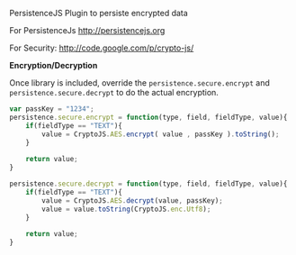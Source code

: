 PersistenceJS Plugin to persiste encrypted data

For PersistenceJs
http://persistencejs.org

For Security:
http://code.google.com/p/crypto-js/

**Encryption/Decryption**

Once library is included, override the `persistence.secure.encrypt` and `persistence.secure.decrypt` to do the actual encryption.

```javascript
var passKey = "1234";
persistence.secure.encrypt = function(type, field, fieldType, value){
	if(fieldType == "TEXT"){
		value = CryptoJS.AES.encrypt( value , passKey ).toString();
	}
	
	return value;
}

persistence.secure.decrypt = function(type, field, fieldType, value){
	if(fieldType == "TEXT"){
		value = CryptoJS.AES.decrypt(value, passKey);
		value = value.toString(CryptoJS.enc.Utf8);
	}
	
	return value;
}
```